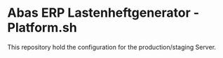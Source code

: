 Abas ERP Lastenheftgenerator - Platform.sh
==========================================

This repository hold the configuration for the production/staging Server.

